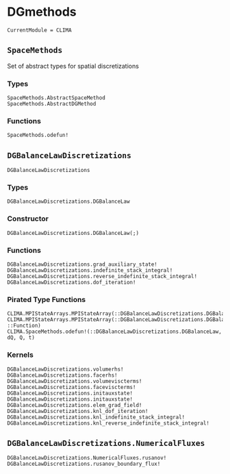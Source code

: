 # DGmethods

```@meta
CurrentModule = CLIMA
```

## `SpaceMethods`

Set of abstract types for spatial discretizations

### Types
```@docs
SpaceMethods.AbstractSpaceMethod
SpaceMethods.AbstractDGMethod
```

### Functions
```@docs
SpaceMethods.odefun!
```

## `DGBalanceLawDiscretizations`

```@docs
DGBalanceLawDiscretizations
```

### Types
```@docs
DGBalanceLawDiscretizations.DGBalanceLaw
```
### Constructor
```@docs
DGBalanceLawDiscretizations.DGBalanceLaw(;)
```

### Functions
```@docs
DGBalanceLawDiscretizations.grad_auxiliary_state!
DGBalanceLawDiscretizations.indefinite_stack_integral!
DGBalanceLawDiscretizations.reverse_indefinite_stack_integral!
DGBalanceLawDiscretizations.dof_iteration!
```

### Pirated Type Functions
```@docs
CLIMA.MPIStateArrays.MPIStateArray(::DGBalanceLawDiscretizations.DGBalanceLaw)
CLIMA.MPIStateArrays.MPIStateArray(::DGBalanceLawDiscretizations.DGBalanceLaw, ::Function)
CLIMA.SpaceMethods.odefun!(::DGBalanceLawDiscretizations.DGBalanceLaw, dQ, Q, t)
```

### Kernels
```@docs
DGBalanceLawDiscretizations.volumerhs!
DGBalanceLawDiscretizations.facerhs!
DGBalanceLawDiscretizations.volumeviscterms!
DGBalanceLawDiscretizations.faceviscterms!
DGBalanceLawDiscretizations.initauxstate!
DGBalanceLawDiscretizations.initauxstate!
DGBalanceLawDiscretizations.elem_grad_field!
DGBalanceLawDiscretizations.knl_dof_iteration!
DGBalanceLawDiscretizations.knl_indefinite_stack_integral!
DGBalanceLawDiscretizations.knl_reverse_indefinite_stack_integral!
```

## `DGBalanceLawDiscretizations.NumericalFluxes`

```@docs
DGBalanceLawDiscretizations.NumericalFluxes.rusanov!
DGBalanceLawDiscretizations.rusanov_boundary_flux!
```
